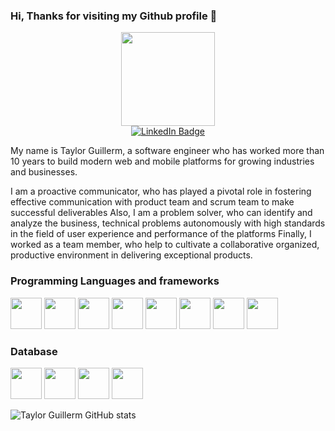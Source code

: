 ### Hi, Thanks for visiting my Github profile 👋


<!--
**taylorgg37/taylorgg37** is a ✨ _special_ ✨ repository because its `README.md` (this file) appears on your GitHub profile.

Here are some ideas to get you started:

- 🔭 I’m currently working on ...
- 🌱 I’m currently learning ...
- 👯 I’m looking to collaborate on ...
- 🤔 I’m looking for help with ...
- 💬 Ask me about ...
- 📫 How to reach me: ...
- 😄 Pronouns: ...
- ⚡ Fun fact: ...
-->

<div id="header" align="center">
  <img src="https://media.giphy.com/media/jdPMeyv9rn0hZHh8n9/giphy.gif" width="150" height="150" />
  <div id="badges">
  <a href="https://www.linkedin.com/in/taylor-g-stay-x-hf/">
    <img src="https://img.shields.io/badge/LinkedIn-blue?style=for-the-badge&logo=linkedin&logoColor=white" alt="LinkedIn Badge"/>
  </a>
  </div>
</div>

My name is Taylor Guillerm, a software engineer who has worked more than 10 years to build modern web and mobile platforms for growing industries and businesses.

I am a proactive communicator, who has played a pivotal role in fostering effective communication with product team and scrum team to make successful deliverables
Also, I am a problem solver, who can identify and analyze the business, technical problems autonomously with high standards in the field of user experience and performance of the platforms
Finally, I worked as a team member, who help to cultivate a collaborative organized, productive environment in delivering exceptional products.

### Programming Languages and frameworks
<p>
  <img src="https://cdn.jsdelivr.net/gh/devicons/devicon/icons/react/react-original.svg" width="50" height="50"/>
  <img src="https://cdn.jsdelivr.net/gh/devicons/devicon/icons/nodejs/nodejs-original-wordmark.svg" width="50" height="50"/>
  <img src="https://cdn.jsdelivr.net/gh/devicons/devicon/icons/nextjs/nextjs-original.svg" width="50" height="50"/>
  <img src="https://cdn.jsdelivr.net/gh/devicons/devicon/icons/jest/jest-plain.svg" width="50" height="50"/>
  <img src="https://cdn.jsdelivr.net/gh/devicons/devicon/icons/jenkins/jenkins-original.svg" width="50" height="50"/>
  <img src="https://cdn.jsdelivr.net/gh/devicons/devicon/icons/amazonwebservices/amazonwebservices-plain-wordmark.svg" width="50" height="50"/>
  <img src="https://cdn.jsdelivr.net/gh/devicons/devicon/icons/docker/docker-original-wordmark.svg" width="50" height="50"/>
  <img src="https://cdn.jsdelivr.net/gh/devicons/devicon/icons/graphql/graphql-plain-wordmark.svg" width="50" height="50"/>
</p>

### Database
<p>
  <img src="https://cdn.jsdelivr.net/gh/devicons/devicon/icons/mysql/mysql-original-wordmark.svg" width="50" height="50"/>
  <img src="https://cdn.jsdelivr.net/gh/devicons/devicon/icons/postgresql/postgresql-original.svg" width="50" height="50" />
  <img src="https://cdn.jsdelivr.net/gh/devicons/devicon/icons/sqlite/sqlite-original-wordmark.svg" width="50" height="50"/>
  <img src="https://cdn.jsdelivr.net/gh/devicons/devicon/icons/mongodb/mongodb-original-wordmark.svg" width="50" height="50" />
</p>

![Taylor Guillerm GitHub stats](https://github-readme-stats.vercel.app/api?username=anuraghazra&theme=dark&show_icons=true)
